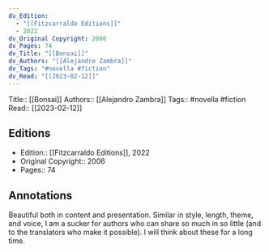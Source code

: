 ```yaml
---
dv_Edition:
  - "[[Fitzcarraldo Editions]]"
  - 2022
dv_Original Copyright: 2006
dv_Pages: 74
dv_Title: "[[Bonsai]]"
dv_Authors: "[[Alejandro Zambra]]"
dv_Tags: "#novella #fiction"
dv_Read: "[[2023-02-12]]"
---
```

Title:: [[Bonsai]]
Authors:: [[Alejandro Zambra]]
Tags:: #novella #fiction
Read:: [[2023-02-12]]

## Editions
- Edition:: [[Fitzcarraldo Editions]], 2022
- Original Copyright:: 2006
- Pages:: 74

## Annotations

Beautiful both in content and presentation. Similar in style, length, theme, and voice, I am a sucker for authors who can share so much in so little (and to the translators who make it possible). I will think about these for a long time.